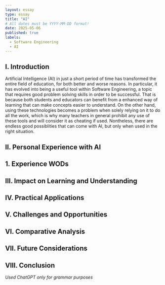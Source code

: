 ```yaml
---
layout: essay
type: essay
title: "AI"
# All dates must be YYYY-MM-DD format!
date: 2025-05-06
published: true
labels:
  - Software Engineering
  - AI
---
```


## I. Introduction
Artificial Intelligence (AI) in just a short period of time has transformed the entire field of education, for both better and worse reasons. In particular, it has evolved into being a useful tool within Software Engineering, a topic that requires good problem solving skills in order to be successful. That is because both students and educators can benefit from a enhanced way of learning that can make concepts easier to understand. On the other hand, using these technologies becomes a problem when solely relying on it to do all the work, which is why many teachers in general prohibit any use of these tools and will consider it as cheating if used. Nontheless, there are endless good possiblities that can come with AI, but only when used in the right situation.

## II. Personal Experience with AI
## 1. Experience WODs

## III. Impact on Learning and Understanding

## IV. Practical Applications

## V. Challenges and Opportunities

## VI. Comparative Analysis

## VII. Future Considerations

## VIII. Conclusion

*Used ChatGPT only for grammar purposes*
